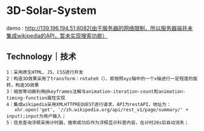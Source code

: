 # 3D-Solar-System
demo : http://139.196.194.51:8082(由于服务器的网络限制，所以服务器端并未集成wikipedia的API，暂未实现搜索功能）

## Technology｜技术
```
1｜采用原生HTML、JS、CSS进行开发
2｜构造3D效果采用了transform：rotateX（），即按照xyz轴中的一个x轴进行一定程度的旋转，构造3D效果
3｜缩放等动画利用@keyframes注解与animation-iteration-count和animation-timing-function属性实现
4｜集成wikipedia采用XMLHTTPREQUEST进行请求，API为restAPI，地址为：
   xhr.open('get', '//zh.wikipedia.org/api/rest_v1/page/summary/' + input);input为用户输入；
5｜信息查询浮框采用计时器，搜索成功后作为浮框显示科普内容，在计时20s后自动消失；
```
